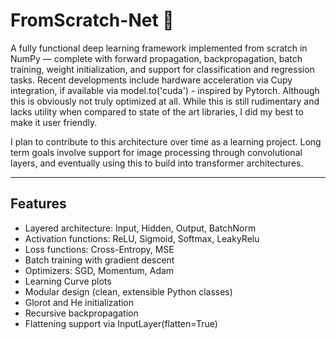# FromScratch-Net 🧠

A fully functional deep learning framework implemented from scratch in NumPy — complete with forward propagation, backpropagation, batch training, weight initialization, and support for classification and regression tasks. Recent developments include hardware acceleration via Cupy integration, if available via model.to('cuda') - inspired by Pytorch. Although this is obviously not truly optimized at all. While this is still rudimentary and lacks utility when compared to state of the art libraries, I did my best to make it user friendly.

I plan to contribute to this architecture over time as a learning project. Long term goals involve support for image processing through convolutional layers, and eventually using this to build into transformer architectures.

---

##  Features

- Layered architecture: Input, Hidden, Output, BatchNorm
- Activation functions: ReLU, Sigmoid, Softmax, LeakyRelu
- Loss functions: Cross-Entropy, MSE
- Batch training with gradient descent
- Optimizers: SGD, Momentum, Adam
- Learning Curve plots
- Modular design (clean, extensible Python classes)
- Glorot and He initialization
- Recursive backpropagation
- Flattening support via InputLayer(flatten=True)
